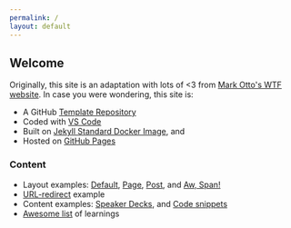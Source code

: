 ```yaml
---
permalink: /
layout: default
---
```


## Welcome

Originally, this site is an adaptation with lots of <3 from [Mark Otto's WTF website](http://wtfhtmlcss.com/). In case you were wondering, this site is:

- A GitHub [Template Repository]()
- Coded with [VS Code]()
- Built on [Jekyll Standard Docker Image](), and
- Hosted on [GitHub Pages]()

### Content

- Layout examples: [Default](/), [Page](/page/), [Post](/post/), and [Aw, Span!](/not-found/)
- [URL-redirect](/notes/) example
- Content examples: [Speaker Decks](/page/), and [Code snippets](/post/)
- [Awesome list](/notes/) of learnings
